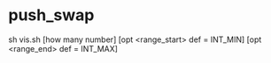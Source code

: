 # push_swap
sh vis.sh [how many number] [opt <range_start> def = INT_MIN] [opt <range_end> def = INT_MAX]
